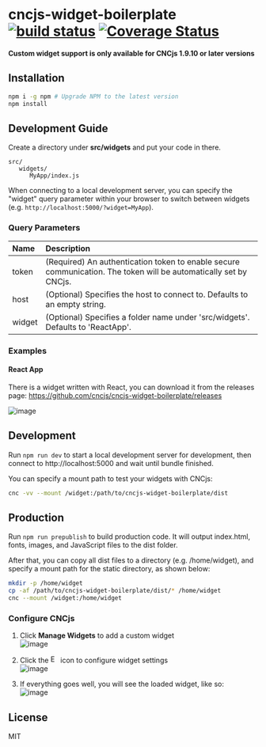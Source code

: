 # cncjs-widget-boilerplate [![build status](https://travis-ci.org/cncjs/cncjs-widget-boilerplate.svg?branch=master)](https://travis-ci.org/cncjs/cncjs-widget-boilerplate) [![Coverage Status](https://coveralls.io/repos/github/cncjs/cncjs-widget-boilerplate/badge.svg?branch=master)](https://coveralls.io/github/cncjs/cncjs-widget-boilerplate?branch=master)

**Custom widget support is only available for CNCjs 1.9.10 or later versions**

## Installation

```bash
npm i -g npm # Upgrade NPM to the latest version
npm install
```

## Development Guide

Create a directory under <b>src/widgets</b> and put your code in there.

```
src/
   widgets/
      MyApp/index.js
```

When connecting to a local development server, you can specify the "widget" query parameter within your browser to switch between widgets (e.g. `http://localhost:5000/?widget=MyApp`).

### Query Parameters

Name | Description
:--- | :----------
token | (Required) An authentication token to enable secure communication. The token will be automatically set by CNCjs.
host | (Optional) Specifies the host to connect to. Defaults to an empty string.
widget | (Optional) Specifies a folder name under 'src/widgets'. Defaults to 'ReactApp'.

### Examples

#### React App

There is a widget written with React, you can download it from the releases page: https://github.com/cncjs/cncjs-widget-boilerplate/releases

![image](https://user-images.githubusercontent.com/447801/30728983-b866f4b6-9f8e-11e7-9a90-6b712344d270.png)

## Development

Run `npm run dev` to start a local development server for development, then connect to http://localhost:5000 and wait until bundle finished.

You can specify a mount path to test your widgets with CNCjs:
```bash
cnc -vv --mount /widget:/path/to/cncjs-widget-boilerplate/dist
```

## Production

Run `npm run prepublish` to build production code. It will output index.html, fonts, images, and JavaScript files to the dist folder. 

After that, you can copy all dist files to a directory (e.g. /home/widget), and specify a mount path for the static directory, as shown below:
```bash
mkdir -p /home/widget
cp -af /path/to/cncjs-widget-boilerplate/dist/* /home/widget
cnc --mount /widget:/home/widget
```

### Configure CNCjs

1. Click <b>Manage Widgets</b> to add a custom widget<br>
    ![image](https://user-images.githubusercontent.com/447801/30728946-78e1d860-9f8e-11e7-96c5-e8bbd06b1c0f.png)

2. Click the <img src="https://cdn.rawgit.com/cncjs/cncjs/master/media/font-awesome/black/svg/cog.svg" width="16" title="Edit" /> icon to configure widget settings<br>
    ![image](https://user-images.githubusercontent.com/447801/30729069-593dc4dc-9f8f-11e7-8a63-1e46249bbe34.png)
    
3. If everything goes well, you will see the loaded widget, like so:<br>
    ![image](https://user-images.githubusercontent.com/447801/30728983-b866f4b6-9f8e-11e7-9a90-6b712344d270.png)

## License

MIT

